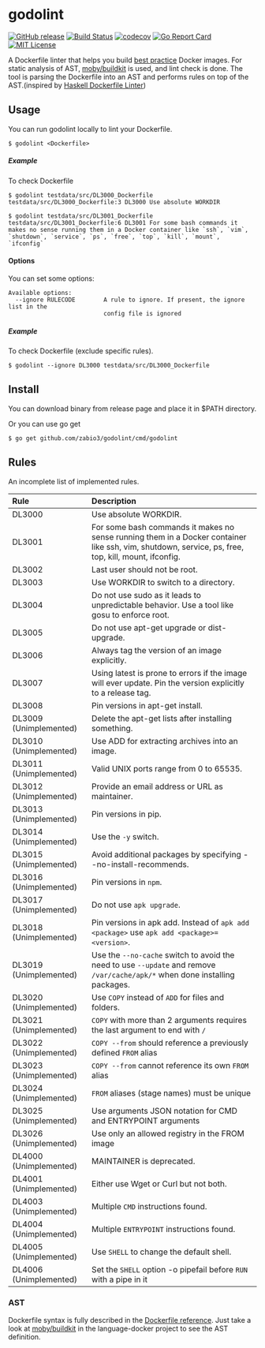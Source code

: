 godolint
===
[![GitHub release](http://img.shields.io/github/release/zabio3/godolint.svg?style=flat-square)](https://github.com/zabio3/godolint/releases/latest)
[![Build Status](https://travis-ci.org/zabio3/godolint.svg?branch=master)](https://travis-ci.org/zabio3/godolint)
[![codecov](https://codecov.io/gh/zabio3/godolint/branch/master/graph/badge.svg)](https://codecov.io/gh/zabio3/godolint)
[![Go Report Card](https://goreportcard.com/badge/github.com/zabio3/godolint)](https://goreportcard.com/report/github.com/zabio3/godolint)
[![MIT License](http://img.shields.io/badge/license-MIT-blue.svg?style=flat)](LICENSE)

A Dockerfile linter that helps you build [best practice](https://docs.docker.com/develop/develop-images/dockerfile_best-practices/) Docker images. 
For static analysis of AST, [moby/buildkit](https://github.com/moby/buildkit/tree/master/frontend/dockerfile/parser) is used, and lint check is done.
The tool is parsing the Dockerfile into an AST and performs rules on top of the AST.(inspired by [Haskell Dockerfile Linter](https://github.com/hadolint/hadolint))

## Usage

You can run godolint locally to lint your Dockerfile.

```
$ godolint <Dockerfile>
```

##### Example

To check Dockerfile

```
$ godolint testdata/src/DL3000_Dockerfile
testdata/src/DL3000_Dockerfile:3 DL3000 Use absolute WORKDIR

$ godolint testdata/src/DL3001_Dockerfile
testdata/src/DL3001_Dockerfile:6 DL3001 For some bash commands it makes no sense running them in a Docker container like `ssh`, `vim`, `shutdown`, `service`, `ps`, `free`, `top`, `kill`, `mount`, `ifconfig`
```

#### Options

You can set some options:

```
Available options:
  --ignore RULECODE        A rule to ignore. If present, the ignore list in the
                           config file is ignored
```

##### Example

To check Dockerfile (exclude specific rules).

```
$ godolint --ignore DL3000 testdata/src/DL3000_Dockerfile
```

## Install

You can download binary from release page and place it in $PATH directory.

Or you can use go get

```
$ go get github.com/zabio3/godolint/cmd/godolint
```

## Rules

An incomplete list of implemented rules.

| Rule                                                         | Description                                                                                                                                         |
|:-------------------------------------------------------------|:----------------------------------------------------------------------------------------------------------------------------------------------------|
| DL3000   | Use absolute WORKDIR.                                                                                                                               |
| DL3001   | For some bash commands it makes no sense running them in a Docker container like ssh, vim, shutdown, service, ps, free, top, kill, mount, ifconfig. |
| DL3002   | Last user should not be root.                                                                                                                       |
| DL3003   | Use WORKDIR to switch to a directory.                                                                                                               |
| DL3004   | Do not use sudo as it leads to unpredictable behavior. Use a tool like gosu to enforce root.                                                        |
| DL3005   | Do not use apt-get upgrade or dist-upgrade.                                                                                                         |
| DL3006   | Always tag the version of an image explicitly.      
| DL3007   | Using latest is prone to errors if the image will ever update. Pin the version explicitly to a release tag.                                         |                                                                                                |
| DL3008   | Pin versions in apt-get install.                                                                                                                    |
| DL3009 (Unimplemented) | Delete the apt-get lists after installing something.                                                                                                |
| DL3010 (Unimplemented) | Use ADD for extracting archives into an image.                                                                                                      |
| DL3011 (Unimplemented) | Valid UNIX ports range from 0 to 65535.                                                                                                             |
| DL3012 (Unimplemented) | Provide an email address or URL as maintainer.                                                                                                      |
| DL3013 (Unimplemented) | Pin versions in pip.                                                                                                                                |
| DL3014 (Unimplemented) | Use the `-y` switch.                                                                                                                                |
| DL3015 (Unimplemented) | Avoid additional packages by specifying --no-install-recommends.                                                                                    |
| DL3016 (Unimplemented) | Pin versions in `npm`.                                                                                                                              |
| DL3017 (Unimplemented) | Do not use `apk upgrade`.                                                                                                                           |
| DL3018 (Unimplemented) | Pin versions in apk add. Instead of `apk add <package>` use `apk add <package>=<version>`.                                                          |
| DL3019 (Unimplemented) | Use the `--no-cache` switch to avoid the need to use `--update` and remove `/var/cache/apk/*` when done installing packages.                        |
| DL3020 (Unimplemented) | Use `COPY` instead of `ADD` for files and folders.                                                                                                  |
| DL3021 (Unimplemented) | `COPY` with more than 2 arguments requires the last argument to end with `/`                                                                        |
| DL3022 (Unimplemented) | `COPY --from` should reference a previously defined `FROM` alias                                                                                    |
| DL3023 (Unimplemented) | `COPY --from` cannot reference its own `FROM` alias                                                                                                 |
| DL3024 (Unimplemented) | `FROM` aliases (stage names) must be unique                                                                                                         |
| DL3025 (Unimplemented) | Use arguments JSON notation for CMD and ENTRYPOINT arguments                                                                                        |
| DL3026 (Unimplemented) | Use only an allowed registry in the FROM image                                                                                                      |
| DL4000 (Unimplemented) | MAINTAINER is deprecated.                                                                                                                           |
| DL4001 (Unimplemented) | Either use Wget or Curl but not both.                                                                                                               |
| DL4003 (Unimplemented) | Multiple `CMD` instructions found.                                                                                                                  |
| DL4004 (Unimplemented) | Multiple `ENTRYPOINT` instructions found.                                                                                                           |
| DL4005 (Unimplemented) | Use `SHELL` to change the default shell.                                                                                                            |
| DL4006 (Unimplemented) | Set the `SHELL` option -o pipefail before `RUN` with a pipe in it                                                                                   |

### AST

Dockerfile syntax is fully described in the [Dockerfile reference](https://docs.docker.com/engine/reference/builder/). 
Just take a look at [moby/buildkit](https://github.com/moby/buildkit/tree/master/frontend/dockerfile/parser) in the language-docker project to see the AST definition.
